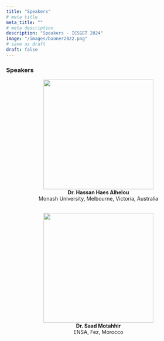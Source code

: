 ```yaml
---
title: "Speakers"
# meta title
meta_title: ""
# meta description
description: "Speakers - ICSGET 2024"
image: "/images/banner2022.png"
# save as draft
draft: false
---
```

### Speakers

<p align="center">
<img width="300" height="300" src="/images/speaker1.jpg"><br>
<b>Dr. Hassan Haes Alhelou</b><br>
Monash University, Melbourne, Victoria, Australia<br>
&nbsp;</p>
<p align="center">
<img width="300" height="300" src="/images/speaker2.jpg"><br>
<b>Dr. Saad Motahhir</b><br>
ENSA, Fez, Morocco<br>
&nbsp;</p>